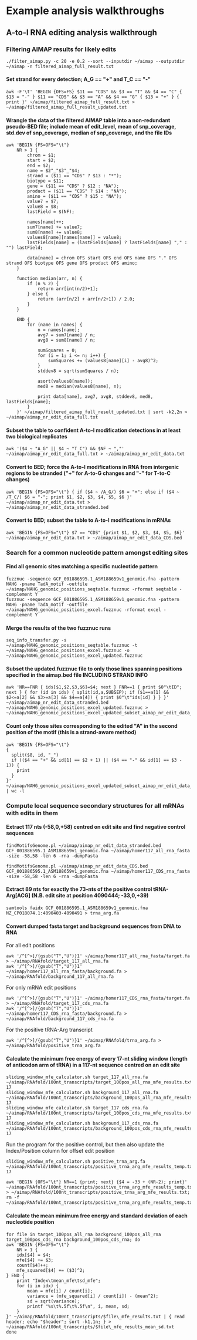 # Example analysis walkthroughs
## A-to-I RNA editing analysis walkthrough
### Filtering AIMAP results for likely edits
```
./filter_aimap.py -c 20 -e 0.2 --sort --inputdir ~/aimap --outputdir ~/aimap -n filtered_aimap_full_result.txt
```

#### Set strand for every detection; A_G == "+" and T_C == "-"
```
awk -F'\t' 'BEGIN {OFS=FS} $11 == "CDS" && $3 == "T" && $4 == "C" { $13 = "-" } $11 == "CDS" && $3 == "A" && $4 == "G" { $13 = "+" } { print }' ~/aimap/filtered_aimap_full_result.txt > ~/aimap/filtered_aimap_full_result_updated.txt
```

#### Wrangle the data of the filtered AIMAP table into a non-redundant pseudo-BED file; include mean of edit_level, mean of snp_coverage, std.dev of snp_coverage, median of snp_coverage, and the file IDs
```
awk 'BEGIN {FS=OFS="\t"}
    NR > 1 {
        chrom = $1;
        start = $2;
        end = $2;
        name = $2"_"$3"_"$4;
        strand = ($11 == "CDS" ? $13 : "*");
        biotype = $11;
        gene = ($11 == "CDS" ? $12 : "NA");
        product = ($11 == "CDS" ? $14 : "NA");
        amino = ($11 == "CDS" ? $15 : "NA");
        value7 = $7;
        value8 = $8;
        lastField = $(NF);

        names[name]++;
        sum7[name] += value7;
        sum8[name] += value8;
        values8[name][names[name]] = value8;
        lastFields[name] = (lastFields[name] ? lastFields[name] "," : "") lastField;

        data[name] = chrom OFS start OFS end OFS name OFS "." OFS strand OFS biotype OFS gene OFS product OFS amino;
    }

    function median(arr, n) {
        if (n % 2) {
            return arr[int(n/2)+1];
        } else {
            return (arr[n/2] + arr[n/2+1]) / 2.0;
        }
    }

    END {
        for (name in names) {
            n = names[name];
            avg7 = sum7[name] / n;
            avg8 = sum8[name] / n;

            sumSquares = 0;
            for (i = 1; i <= n; i++) {
                sumSquares += (values8[name][i] - avg8)^2;
            }
            stddev8 = sqrt(sumSquares / n);

            asort(values8[name]);
            med8 = median(values8[name], n);

            print data[name], avg7, avg8, stddev8, med8, lastFields[name];
        }
    }' ~/aimap/filtered_aimap_full_result_updated.txt | sort -k2,2n > ~/aimap/aimap_nr_edit_data_full.txt
```

#### Subset the table to confident A-to-I modification detections in at least two biological replicates
```
awk '($4 ~ "A_G" || $4 ~ "T_C") && $NF ~ ","' ~/aimap/aimap_nr_edit_data_full.txt > ~/aimap/aimap_nr_edit_data.txt
```

#### Convert to BED; force the A-to-I modifications in RNA from intergenic regions to be stranded ("+" for A-to-G changes and "-" for T-to-C changes)
```
awk 'BEGIN {FS=OFS="\t"} { if ($4 ~ /A_G/) $6 = "+"; else if ($4 ~ /T_C/) $6 = "-"; print $1, $2, $3, $4, $5, $6 }' ~/aimap/aimap_nr_edit_data.txt > ~/aimap/aimap_nr_edit_data_stranded.bed
```

#### Convert to BED; subset the table to A-to-I modifications in mRNAs
```
awk 'BEGIN {FS=OFS="\t"} $7 == "CDS" {print $1, $2, $3, $4, $5, $6}' ~/aimap/aimap_nr_edit_data.txt > ~/aimap/aimap_nr_edit_data_CDS.bed
```

### Search for a common nucleotide pattern amongst editing sites
#### Find all genomic sites matching a specific nucleotide pattern
```
fuzznuc -sequence GCF_001886595.1_ASM188659v1_genomic.fna -pattern NAHG -pname TadA_motif -outfile ~/aimap/NAHG_genomic_positions_seqtable.fuzznuc -rformat seqtable -complement Y
fuzznuc -sequence GCF_001886595.1_ASM188659v1_genomic.fna -pattern NAHG -pname TadA_motif -outfile ~/aimap/NAHG_genomic_positions_excel.fuzznuc -rformat excel -complement Y
```

#### Merge the results of the two fuzznuc runs
```
seq_info_transfer.py -s ~/aimap/NAHG_genomic_positions_seqtable.fuzznuc -t ~/aimap/NAHG_genomic_positions_excel.fuzznuc -o ~/aimap/NAHG_genomic_positions_excel_updated.fuzznuc
```

#### Subset the updated.fuzznuc file to only those lines spanning positions specified in the aimap.bed file INCLUDING STRAND INFO
```
awk 'NR==FNR { ids[$1,$2,$3,$6]=$4; next } FNR==1 { print $0"\tID"; next } { for (id in ids) { split(id,a,SUBSEP); if ($1==a[1] && $2<=a[2] && $3>=a[3] && $4==a[4]) { print $0"\t"ids[id] } } }' ~/aimap/aimap_nr_edit_data_stranded.bed ~/aimap/NAHG_genomic_positions_excel_updated.fuzznuc > ~/aimap/NAHG_genomic_positions_excel_updated_subset_aimap_nr_edit_data_stranded.fuzznuc
```

#### Count only those sites corresponding to the edited "A" in the second position of the motif (this is a strand-aware method)
```
awk 'BEGIN {FS=OFS="\t"}
{
  split($8, id, "_")
  if (($4 == "+" && id[1] == $2 + 1) || ($4 == "-" && id[1] == $3 - 1)) {
    print
  }
}' ~/aimap/NAHG_genomic_positions_excel_updated_subset_aimap_nr_edit_data_stranded.fuzznuc | wc -l
```

### Compute local sequence secondary structures for all mRNAs with edits in them
#### Extract 117 nts (-58,0,+58) centred on edit site and find negative control sequences
```
findMotifsGenome.pl ~/aimap/aimap_nr_edit_data_stranded.bed GCF_001886595.1_ASM188659v1_genomic.fna ~/aimap/homer117_all_rna_fasta -size -58,58 -len 6 -rna -dumpFasta
```
```
findMotifsGenome.pl ~/aimap/aimap_nr_edit_data_CDS.bed GCF_001886595.1_ASM188659v1_genomic.fna ~/aimap/homer117_CDS_rna_fasta -size -58,58 -len 6 -rna -dumpFasta
```

#### Extract 89 nts for exactly the 73-nts of the positive control tRNA-Arg[ACG] (N.B. edit site at position 4090444; -33,0,+39)
```
samtools faidx GCF_001886595.1_ASM188659v1_genomic.fna NZ_CP018074.1:4090403-4090491 > trna_arg.fa
```

#### Convert dumped fasta target and background sequences from DNA to RNA
For all edit positions
```
awk '/^[^>]/{gsub("T","U")}1' ~/aimap/homer117_all_rna_fasta/target.fa > ~/aimap/RNAfold/target_117_all_rna.fa
awk '/^[^>]/{gsub("T","U")}1' ~/aimap/homer117_all_rna_fasta/background.fa > ~/aimap/RNAfold/background_117_all_rna.fa
```
For only mRNA edit positions
```
awk '/^[^>]/{gsub("T","U")}1' ~/aimap/homer117_CDS_rna_fasta/target.fa > ~/aimap/RNAfold/target_117_cds_rna.fa
awk '/^[^>]/{gsub("T","U")}1' ~/aimap/homer117_CDS_rna_fasta/background.fa > ~/aimap/RNAfold/background_117_cds_rna.fa
```
For the positive tRNA-Arg transcript
```
awk '/^[^>]/{gsub("T","U")}1' ~/aimap/RNAfold/trna_arg.fa > ~/aimap/RNAfold/positive_trna_arg.fa
```

#### Calculate the minimum free energy of every 17-nt sliding window (length of anticodon arm of tRNA) in a 117-nt sequence centred on an edit site
```
sliding_window_mfe_calculator.sh target_117_all_rna.fa ~/aimap/RNAfold/100nt_transcripts/target_100pos_all_rna_mfe_results.txt 17
sliding_window_mfe_calculator.sh background_117_all_rna.fa ~/aimap/RNAfold/100nt_transcripts/background_100pos_all_rna_mfe_results.txt 17
sliding_window_mfe_calculator.sh target_117_cds_rna.fa ~/aimap/RNAfold/100nt_transcripts/target_100pos_cds_rna_mfe_results.txt 17
sliding_window_mfe_calculator.sh background_117_cds_rna.fa ~/aimap/RNAfold/100nt_transcripts/background_100pos_cds_rna_mfe_results.txt 17
```
Run the program for the positive control, but then also update the Index/Position column for offset edit position
```
sliding_window_mfe_calculator.sh positive_trna_arg.fa ~/aimap/RNAfold/100nt_transcripts/positive_trna_arg_mfe_results_temp.txt 17
```
```
awk 'BEGIN {OFS="\t"} NR==1 {print; next} {$4 = -33 + (NR-2); print}' ~/aimap/RNAfold/100nt_transcripts/positive_trna_arg_mfe_results_temp.txt > ~/aimap/RNAfold/100nt_transcripts/positive_trna_arg_mfe_results.txt; rm -f ~/aimap/RNAfold/100nt_transcripts/positive_trna_arg_mfe_results_temp.txt
```

#### Calculate the mean minimum free energy and standard deviation of each nucleotide position
```
for file in target_100pos_all_rna background_100pos_all_rna target_100pos_cds_rna background_100pos_cds_rna; do
awk 'BEGIN {FS=OFS="\t"} 
    NR > 1 {
    idx[$4] = $4;
    mfe[$4] += $3;
    count[$4]++;
    mfe_squared[$4] += ($3)^2;
} END {
    print "Index\tmean_mfe\tsd_mfe";
    for (i in idx) {
        mean = mfe[i] / count[i];
        variance = (mfe_squared[i] / count[i]) - (mean^2);
        sd = sqrt(variance);
        printf "%s\t%.5f\t%.5f\n", i, mean, sd;
    }
}' ~/aimap/RNAfold/100nt_transcripts/$file\_mfe_results.txt | { read header; echo "$header"; sort -k1,1n; } > ~/aimap/RNAfold/100nt_transcripts/$file\_mfe_results_mean_sd.txt
done
```


